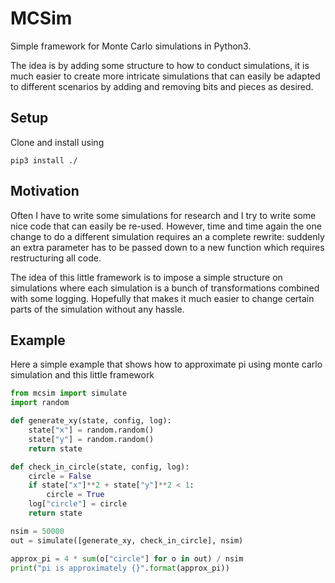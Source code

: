# MCSim

Simple framework for Monte Carlo simulations in Python3.

The idea is by adding some structure to how to conduct simulations,
it is much easier to create more intricate simulations that can easily be adapted
to different scenarios by adding and removing bits and pieces as desired.

## Setup

Clone and install using

```
pip3 install ./
```

## Motivation

Often I have to write some simulations for research and I try to write some nice code
that can easily be re-used.
However, time and time again the one change to do a different simulation requires
an a complete rewrite:
suddenly an extra parameter has to be passed down to a new function
which requires restructuring all code.

The idea of this little framework is to impose a simple structure on simulations
where each simulation is a bunch of transformations combined with some logging.
Hopefully that makes it much easier to change certain parts of the simulation
without any hassle.

## Example

Here a simple example that shows how to approximate pi using monte carlo simulation
and this little framework

```python
from mcsim import simulate
import random

def generate_xy(state, config, log):
    state["x"] = random.random()
    state["y"] = random.random()
    return state

def check_in_circle(state, config, log):
    circle = False
    if state["x"]**2 + state["y"]**2 < 1:
        circle = True
    log["circle"] = circle
    return state

nsim = 50000
out = simulate([generate_xy, check_in_circle], nsim)

approx_pi = 4 * sum(o["circle"] for o in out) / nsim
print("pi is approximately {}".format(approx_pi))
```

